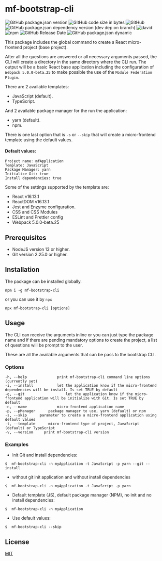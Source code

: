 # mf-bootstrap-cli

![GitHub package.json version](https://img.shields.io/github/package-json/v/osvaldovega/mf-bootstrap-cli?style=plastic)
![GitHub code size in bytes](https://img.shields.io/github/languages/code-size/osvaldovega/mf-bootstrap-cli?style=plastic)
![GitHub](https://img.shields.io/github/license/osvaldovega/mf-bootstrap-cli?style=plastic)
![GitHub package.json dependency version (dev dep on branch)](https://img.shields.io/github/package-json/dependency-version/osvaldovega/mf-bootstrap-cli/dev/eslint?style=plastic)
![david](https://img.shields.io/david/osvaldovega/mf-bootstrap-cli?style=plastic)
![npm](https://img.shields.io/npm/dm/mf-bootstrap-cli?style=plastic)
![GitHub Release Date](https://img.shields.io/github/release-date/osvaldovega/mf-bootstrap-cli?style=plastic)
![GitHub package.json dynamic](https://img.shields.io/github/package-json/keywords/osvaldovega/mf-bootstrap-cli?style=plastic)

This package includes the global command to create a React micro-frontend project (base project).

After all the questions are answered or all necessary arguments passed, the CLI will create a directory in the same directory where the CLI run. The output will be a basic React base application including the configuration of `Webpack 5.0.0-beta.25` to make possible the use of the `Module Federation Plugin`.

There are 2 available templates:

- JavaScript (default).
- TypeScript.

And 2 available package manager for the run the application:

- yarn (default).
- npm.

There is one last option that is `-s` or `--skip` that will create a micro-frontend template using the default values.

#### Default values:

    Project name: mfApplication
    Template: JavaScript
    Package Manager: yarn
    Initialize Git: true
    Install dependencies: true

Some of the settings supported by the template are:

- React v16.13.1
- ReactDOM v16.13.1
- Jest and Enzyme configuration.
- CSS and CSS Modules
- ESLint and Prettier config
- Webpack 5.0.0-beta.25

## Prerequisites

- NodeJS version 12 or higher.
- Git version 2.25.0 or higher.

## Installation

The package can be installed globally.

```
npm i -g mf-bootstrap-cli
```

or you can use it by `npx`

```
npx mf-bootstrap-cli [options]
```

## Usage

The CLI can receive the arguments inline or you can just type the package name and if there are pending mandatory options to create the project, a list of questions will be prompt to the user.

These are all the available arguments that can be pass to the bootstrap CLI.

### Options

```
-h, --help				print mf-bootstrap-cli command line options (currently set)
-i, --install			let the application know if the micro-frontend dependencies will be install. Is set TRUE by default
-g, --git					let the application know if the micro-frontend application will be initialize with Git. Is set TRUE by default
-n, --name				micro-frontend application name
-p, --pManager		package manager to use, yarn (default) or npm
-s, --skip      parameter to create a micro-frontend application using default values
-t, --template      micro-frontend type of project, JavaScript (default) or TypeScript
-v, --version     print mf-bootstrap-cli version
```

### Examples

- Init Git and install dependencies:

```
$  mf-bootstrap-cli -n myApplication -t JavaScript -p yarn --git --install
```

- without git init application and without install dependencies

```
$  mf-bootstrap-cli -n myApplication -t JavaScript -p yarn
```

- Default template (JS), default package manager (NPM), no init and no install dependencies:

```
$  mf-bootstrap-cli -n myApplication
```

- Use default values:

```
$  mf-bootstrap-cli --skip
```

## License

[MIT](./LICENSE)
